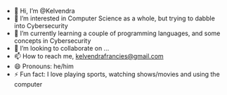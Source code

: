 - 👋 Hi, I’m @Kelvendra
- 👀 I’m interested in Computer Science as a whole, but trying to dabble into Cybersecurity
- 🌱 I’m currently learning a couple of programming languages, and some concepts in Cybersecurity
- 💞️ I’m looking to collaborate on ...
- 📫 How to reach me, kelvendrafrancies@gmail.com
- 😄 Pronouns: he/him
- ⚡ Fun fact: I love playing sports, watching shows/movies and using the computer

<!---
Kelvendra/Kelvendra is a ✨ special ✨ repository because its `README.md` (this file) appears on your GitHub profile.
You can click the Preview link to take a look at your changes.
--->
